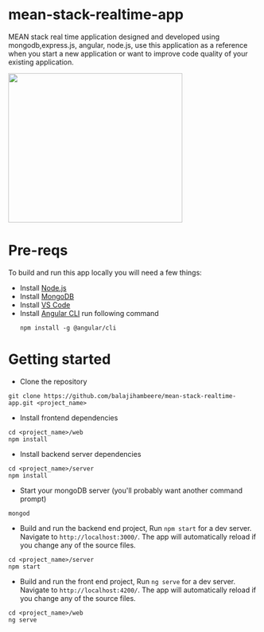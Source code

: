 # mean-stack-realtime-app
MEAN stack real time application designed and developed using mongodb,express.js, angular, node.js, use this application as a reference when you start a new application or want to improve code quality of your existing application.

<img src="https://yt3.ggpht.com/a/AGF-l793nM79HE9zfuL0DKN5Gb-MsCM_v3nDt2S1kQ=s900-c-k-c0xffffffff-no-rj-mo" width="350" height="300">

# Pre-reqs
To build and run this app locally you will need a few things:
- Install [Node.js](https://nodejs.org/en/)
- Install [MongoDB](https://docs.mongodb.com/manual/installation/)
- Install [VS Code](https://code.visualstudio.com/)
- Install [Angular CLI](https://angular.io/guide/setup-local) run following command
  ```
  npm install -g @angular/cli
  ```

# Getting started
- Clone the repository
 
```
git clone https://github.com/balajihambeere/mean-stack-realtime-app.git <project_name>

```
- Install frontend dependencies

```
cd <project_name>/web
npm install

```

- Install backend server dependencies

```
cd <project_name>/server
npm install

```


- Start your mongoDB server (you'll probably want another command prompt)

```
mongod

```
- Build and run the backend end project, Run `npm start` for a dev server. Navigate to `http://localhost:3000/`. The app will automatically reload if you change any of the source files.



```
cd <project_name>/server
npm start
```

- Build and run the front end project, Run `ng serve` for a dev server. Navigate to `http://localhost:4200/`. The app will automatically reload if you change any of the source files.

```
cd <project_name>/web
ng serve
```

